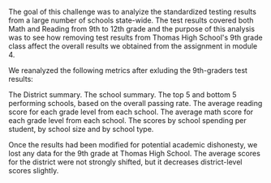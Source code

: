    The goal of this challenge was to analyize the standardized testing results from a large number of schools state-wide. The test results covered both Math and Reading from 9th to 12th grade and the purpose of this analysis was to see how removing test results from Thomas High School's 9th grade class affect the overall results we obtained from the assignment in module 4.
 
   We reanalyzed the following metrics after exluding the 9th-graders test results:

The District summary.
The school summary.
The top 5 and bottom 5 performing schools, based on the overall passing rate.
The average reading score for each grade level from each school.
The average math score for each grade level from each school.
The scores by school spending per student, by school size and by school type.

  Once the results had been modified for potential academic dishonesty, we lost any data for the 9th grade at Thomas High School. The average scores for the district were not strongly shifted, but it decreases district-level scores slightly.
